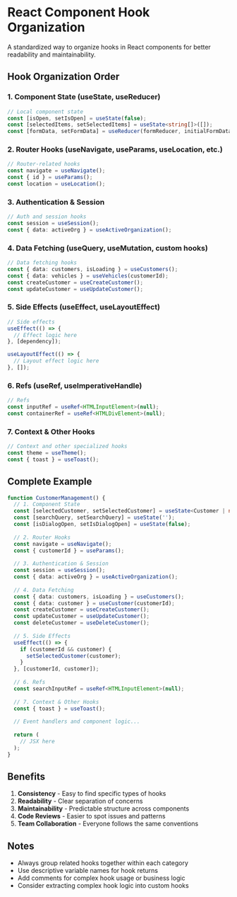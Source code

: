 # React Component Hook Organization

A standardized way to organize hooks in React components for better readability and maintainability.

## Hook Organization Order

### 1. Component State (useState, useReducer)
```typescript
// Local component state
const [isOpen, setIsOpen] = useState(false);
const [selectedItems, setSelectedItems] = useState<string[]>([]);
const [formData, setFormData] = useReducer(formReducer, initialFormData);
```

### 2. Router Hooks (useNavigate, useParams, useLocation, etc.)
```typescript
// Router-related hooks
const navigate = useNavigate();
const { id } = useParams();
const location = useLocation();
```

### 3. Authentication & Session
```typescript
// Auth and session hooks
const session = useSession();
const { data: activeOrg } = useActiveOrganization();
```

### 4. Data Fetching (useQuery, useMutation, custom hooks)
```typescript
// Data fetching hooks
const { data: customers, isLoading } = useCustomers();
const { data: vehicles } = useVehicles(customerId);
const createCustomer = useCreateCustomer();
const updateCustomer = useUpdateCustomer();
```

### 5. Side Effects (useEffect, useLayoutEffect)
```typescript
// Side effects
useEffect(() => {
  // Effect logic here
}, [dependency]);

useLayoutEffect(() => {
  // Layout effect logic here
}, []);
```

### 6. Refs (useRef, useImperativeHandle)
```typescript
// Refs
const inputRef = useRef<HTMLInputElement>(null);
const containerRef = useRef<HTMLDivElement>(null);
```

### 7. Context & Other Hooks
```typescript
// Context and other specialized hooks
const theme = useTheme();
const { toast } = useToast();
```

## Complete Example

```typescript
function CustomerManagement() {
  // 1. Component State
  const [selectedCustomer, setSelectedCustomer] = useState<Customer | null>(null);
  const [searchQuery, setSearchQuery] = useState('');
  const [isDialogOpen, setIsDialogOpen] = useState(false);
  
  // 2. Router Hooks
  const navigate = useNavigate();
  const { customerId } = useParams();
  
  // 3. Authentication & Session
  const session = useSession();
  const { data: activeOrg } = useActiveOrganization();
  
  // 4. Data Fetching
  const { data: customers, isLoading } = useCustomers();
  const { data: customer } = useCustomer(customerId);
  const createCustomer = useCreateCustomer();
  const updateCustomer = useUpdateCustomer();
  const deleteCustomer = useDeleteCustomer();
  
  // 5. Side Effects
  useEffect(() => {
    if (customerId && customer) {
      setSelectedCustomer(customer);
    }
  }, [customerId, customer]);
  
  // 6. Refs
  const searchInputRef = useRef<HTMLInputElement>(null);
  
  // 7. Context & Other Hooks
  const { toast } = useToast();
  
  // Event handlers and component logic...
  
  return (
    // JSX here
  );
}
```

## Benefits

1. **Consistency** - Easy to find specific types of hooks
2. **Readability** - Clear separation of concerns
3. **Maintainability** - Predictable structure across components
4. **Code Reviews** - Easier to spot issues and patterns
5. **Team Collaboration** - Everyone follows the same conventions

## Notes

- Always group related hooks together within each category
- Use descriptive variable names for hook returns
- Add comments for complex hook usage or business logic
- Consider extracting complex hook logic into custom hooks